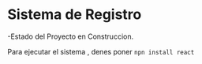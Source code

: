 <h1>Sistema de Registro</h1>

-Estado del Proyecto en Construccion.

Para ejecutar el sistema , denes poner 
``npn install react``
